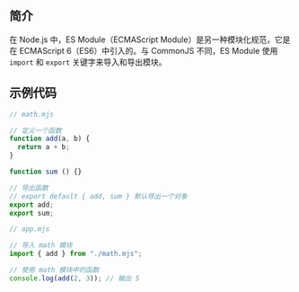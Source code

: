 <PageHeader content="ES Module 模块化规范" />

## 简介

在 Node.js 中，ES Module（ECMAScript Module）是另一种模块化规范，它是在 ECMAScript 6（ES6）中引入的。与 CommonJS 不同，ES Module 使用 `import` 和 `export` 关键字来导入和导出模块。

## 示例代码

```js
// math.mjs

// 定义一个函数
function add(a, b) {
  return a + b;
}

function sum () {}

// 导出函数
// export default { add, sum } 默认导出一个对象
export add;
export sum;
```

```js
// app.mjs

// 导入 math 模块
import { add } from "./math.mjs";

// 使用 math 模块中的函数
console.log(add(2, 3)); // 输出 5
```
